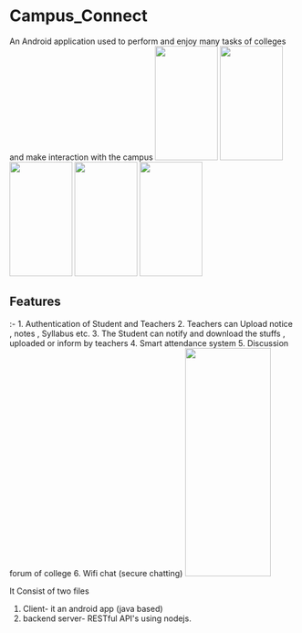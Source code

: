 # Campus_Connect

An Android application used to perform and enjoy many tasks of colleges and make interaction with the campus
<img src="https://github.com/RaviJoshii/Campus_Connect/blob/master/ScreenShots/Intro 1.jpeg" width="110" height="200">
<img src="https://github.com/RaviJoshii/Campus_Connect/blob/master/ScreenShots/Intro 2.jpeg" width="110" height="200">
<img src="https://github.com/RaviJoshii/Campus_Connect/blob/master/ScreenShots/Intro 3.jpeg" width="110" height="200">
<img src="https://github.com/RaviJoshii/Campus_Connect/blob/master/ScreenShots/Intro 4.jpeg" width="110" height="200">
<img src="https://github.com/RaviJoshii/Campus_Connect/blob/master/ScreenShots/Intro 5.jpeg" width="110" height="200">

<h2>Features</h2>:-
1. Authentication of Student and Teachers 
2. Teachers can Upload notice , notes , Syllabus etc.
3. The Student can notify and download the stuffs , uploaded or inform by teachers
4. Smart attendance system 
5. Discussion forum of college
6. Wifi chat (secure chatting)
<img src="https://github.com/RaviJoshii/Campus_Connect/blob/master/ScreenShots/login.jpeg" width="150" height="400">




It Consist of two files
1. Client-  it an android app (java based)
2. backend server- RESTful API's using nodejs.


